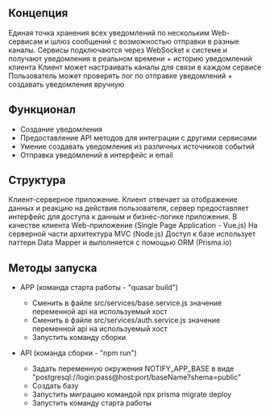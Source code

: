 ## Концепция

Единая точка хранения всех уведомлений по нескольким Web-сервисам и шлюз сообщений с возможностью отправки в разные каналы.
Сервисы подключаются через WebSocket к системе и получают уведомления в реальном времени + историю уведомлений клиента
Клиент может настраивать каналы для связи в каждом сервисе
Пользователь может проверять лог по отправке уведомлений + создавать уведомления вручную

## Функционал

- Создание уведомления
- Предоставление API методов для интеграции с другими сервисами
- Умение создавать уведомления из различных источников событий
- Отправка уведомлений в интерфейс и email

## Структура

Клиент-серверное приложение. Клиент отвечает за отображение данных и реакцию на действия пользователя, сервер предоставляет интерфейс для доступа к данным и бизнес-логике приложения.
В качестве клиента Web-приложение (Single Page Application - Vue.js)
На серверной части архитектура MVС (Node.js)
Доступ к базе использует паттерн Data Mapper и выполняется с помощью ORM (Prisma.io)

## Методы запуска

- APP (команда старта работы - "quasar build")

  - Сменить в файле src/services/base.service.js значение переменной api на используемый хост
  - Сменить в файле src/services/auth.service.js значение переменной api на используемый хост
  - Запустить команду сборки

- API (команда сборки - "npm run")

  - Задать переменную окружения NOTIFY_APP_BASE в виде "postgresql://login:pass@host:port/baseName?shema=public"
  - Создать базу
  - Запустить миграцию командой npx prisma migrate deploy
  - Запустить команду старта работы
